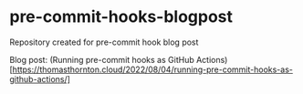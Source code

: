 # pre-commit-hooks-blogpost
Repository created for pre-commit hook blog post

Blog post:
(Running pre-commit hooks as GitHub Actions)[https://thomasthornton.cloud/2022/08/04/running-pre-commit-hooks-as-github-actions/]
